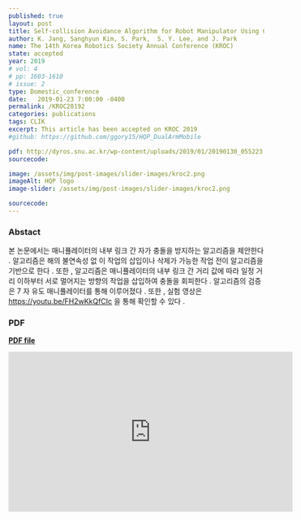 ```yaml
---
published: true
layout: post
title: Self-collision Avoidance Algorithm for Robot Manipulator Using Continuous Task Transition Algorithm
author: K. Jang, Sanghyun Kim, S. Park,  S. Y. Lee, and J. Park
name: The 14th Korea Robotics Society Annual Conference (KROC)
state: accepted
year: 2019
# vol: 4
# pp: 1603-1610
# issue: 2
type: Domestic_conference
date:   2019-01-23 7:00:00 -0400
permalink: /KROC20192
categories: publications
tags: CLIK
excerpt: This article has been accepted on KROC 2019
#github: https://github.com/ggory15/HQP_DualArmMobile

pdf: http://dyros.snu.ac.kr/wp-content/uploads/2019/01/20190130_055223.pdf
sourcecode: 

image: /assets/img/post-images/slider-images/kroc2.png
imageAlt: HQP logo
image-slider: /assets/img/post-images/slider-images/kroc2.png

sourcecode: 
---
```


### Abstact 
본 논문에서는 매니퓰레이터의 내부 링크 간 자가 충돌을 방지하는 알고리즘을 제안한다 . 알고리즘은 해의 불연속성 없
이 작업의 삽입이나 삭제가 가능한 작업 전이 알고리즘을 기반으로 한다 . 또한 , 알고리즘은 매니퓰레이터의 내부 링크
간 거리 값에 따라 일정 거리 이하부터 서로 멀어지는 방향의 작업을 삽입하여 충돌을 회피한다 . 알고리즘의 검증은 7 자
유도 매니퓰레이터를 통해 이루어졌다 . 또한 , 실험 영상은 https://youtu.be/FH2wKkQfCIc 을 통해 확인할 수 있다 .

### PDF 
[**PDF file**](http://dyros.snu.ac.kr/wp-content/uploads/2019/01/20190130_055223.pdf) 

<div class="row projects-display">
    <div class="twelve columns images">
        <div class="video-container">
            <iframe width="560" height="315" src="https://www.youtube.com/embed/FH2wKkQfCIc" frameborder="0" allowfullscreen></iframe>
        </div>
    </div>
</div>